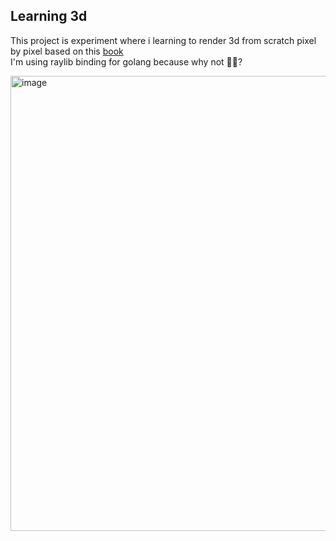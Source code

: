 ## Learning 3d
This project is experiment where i learning to render 3d from scratch pixel by pixel based on this [book](https://gabrielgambetta.com/computer-graphics-from-scratch)<br />
I'm using raylib binding for golang because why not 🤷‍♂️?

<img width="705" height="728" alt="image" src="https://github.com/user-attachments/assets/a9787e51-e7a3-4fc3-bae0-c55768cf8c92" />

